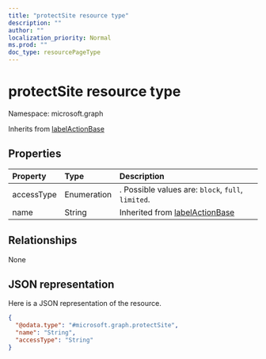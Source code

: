 ```yaml
---
title: "protectSite resource type"
description: ""
author: ""
localization_priority: Normal
ms.prod: ""
doc_type: resourcePageType
---
```


# protectSite resource type


Namespace: microsoft.graph




Inherits from [labelActionBase](../resources/labelactionbase.md)

## Properties
|Property|Type|Description|
|:---|:---|:---|
|accessType|Enumeration|. Possible values are: `block`, `full`, `limited`.|
|name|String| Inherited from [labelActionBase](../resources/labelactionbase.md)|

## Relationships
None

## JSON representation
Here is a JSON representation of the resource.
<!-- {
  "blockType": "resource",
  "@odata.type": "microsoft.graph.protectSite"
}
-->
``` json
{
  "@odata.type": "#microsoft.graph.protectSite",
  "name": "String",
  "accessType": "String"
}
```

